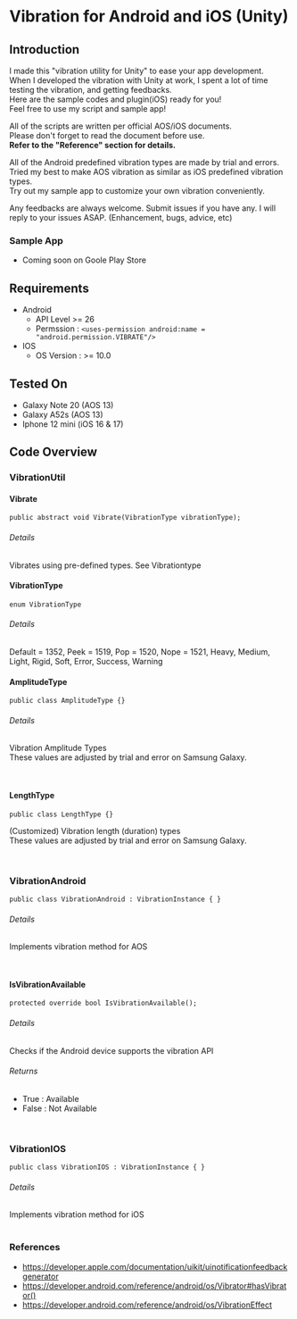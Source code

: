 # Vibration for Android and iOS (Unity)
## Introduction
I made this "vibration utility for Unity" to ease your app development.<br/>
When I developed the vibration with Unity at work, I spent a lot of time testing the vibration, and getting feedbacks. <br/>
Here are the sample codes and plugin(iOS) ready for you! <br/>
Feel free to use my script and sample app!

All of the scripts are written per official AOS/iOS documents.<br/>
Please don't forget to read the document before use.<br/>
<b>Refer to the "Reference" section for details.</b><br/>

All of the Android predefined vibration types are made by trial and errors. <br/>
Tried my best to make AOS vibration as similar as iOS predefined vibration types. <br/>
Try out my sample app to customize your own vibration conveniently.

Any feedbacks are always welcome.
Submit issues if you have any. I will reply to your issues ASAP.
(Enhancement, bugs, advice, etc)

### Sample App
- Coming soon on Goole Play Store

## Requirements
- Android
  - API Level >= 26
  - Permssion : `<uses-permission android:name = "android.permission.VIBRATE"/>`
- IOS
  - OS Version : >= 10.0

## Tested On
- Galaxy Note 20 (AOS 13)
- Galaxy A52s (AOS 13)
- Iphone 12 mini (iOS 16 & 17)

## Code Overview

### VibrationUtil
#### Vibrate
```
public abstract void Vibrate(VibrationType vibrationType);
```
###### Details
Vibrates using pre-defined types.
See Vibrationtype 

#### VibrationType
```
enum VibrationType
```
###### Details
Default = 1352,
Peek = 1519,
Pop = 1520,
Nope = 1521,
Heavy,
Medium,
Light,
Rigid,
Soft,
Error,
Success,
Warning

#### AmplitudeType
```
public class AmplitudeType {}
```
###### Details
Vibration Amplitude Types <br/>
These values are adjusted by trial and error on Samsung Galaxy.<br/>

<br/>

#### LengthType
```
public class LengthType {}
```
(Customized) Vibration length (duration) types <br/>
These values are adjusted by trial and error on Samsung Galaxy.<br/>

<br/>

### VibrationAndroid
```
public class VibrationAndroid : VibrationInstance { }
```
###### Details
Implements vibration method for AOS </br>

</br>

#### IsVibrationAvailable
```
protected override bool IsVibrationAvailable();
```
###### Details
Checks if the Android device supports the vibration API
###### Returns
- True : Available
- False : Not Available

</br>

### VibrationIOS
```
public class VibrationIOS : VibrationInstance { }
```
###### Details
Implements vibration method for iOS
</br></br>

### References
- https://developer.apple.com/documentation/uikit/uinotificationfeedbackgenerator
- https://developer.android.com/reference/android/os/Vibrator#hasVibrator()
- https://developer.android.com/reference/android/os/VibrationEffect
